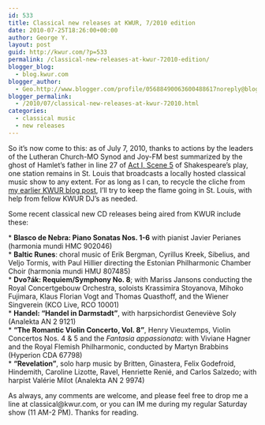 ```yaml
---
id: 533
title: Classical new releases at KWUR, 7/2010 edition
date: 2010-07-25T18:26:00+00:00
author: George Y.
layout: post
guid: http://kwur.com/?p=533
permalink: /classical-new-releases-at-kwur-72010-edition/
blogger_blog:
  - blog.kwur.com
blogger_author:
  - Geo.http://www.blogger.com/profile/05688490063600488617noreply@blogger.com
blogger_permalink:
  - /2010/07/classical-new-releases-at-kwur-72010.html
categories:
  - classical music
  - new releases
---
```

<div class="pf-content">
  <p>
    So it’s now come to this: as of July 7, 2010, thanks to actions by the leaders of the Lutheran Church-MO Synod and Joy-FM best summarized by the ghost of Hamlet’s father in line 27 of <a href="http://www.shakespeare-navigators.com/hamlet/H15.html">Act I, Scene 5</a> of Shakespeare’s play, one station remains in St. Louis that broadcasts a locally hosted classical music show to any extent. For as long as I can, to recycle the cliche from <a href="http://blog.kwur.com/2010/06/recent-classical-new-releases-at-kwur.html">my earlier KWUR blog post</a>, I’ll try to keep the flame going in St. Louis, with help from fellow KWUR DJ’s as needed.
  </p>
  
  <p>
    Some recent classical new CD releases being aired from KWUR include these:
  </p>
  
  <p>
    * <b>Blasco de Nebra: Piano Sonatas Nos. 1-6</b> with pianist Javier Perianes (harmonia mundi HMC 902046)<br />* <b>Baltic Runes</b>: choral music of Erik Bergman, Cyrillus Kreek, Sibelius, and Veljo Tormis, with Paul Hillier directing the Estonian Philharmonic Chamber Choir (harmonia mundi HMU 807485)<br />* <b>Dvo?ák: Requiem/Symphony No. 8</b>; with Mariss Jansons conducting the Royal Concertgebouw Orchestra, soloists Krassimira Stoyanova, Mihoko Fujimara, Klaus Florian Vogt and Thomas Quasthoff, and the Wiener Singverein (KCO Live, RCO 10001)<br />* <b>Handel: “Handel in Darmstadt”</b>, with harpsichordist Geneviève Soly (Analekta AN 2 9121)<br />* <b>“The Romantic Violin Concerto, Vol. 8”</b>, Henry Vieuxtemps, Violin Concertos Nos. 4 & 5 and the <i>Fantasia appassionata</i>: with Viviane Hagner and the Royal Flemish Philharmonic, conducted by Martyn Brabbins (Hyperion CDA 67798)<br />* <b>“Revelation”</b>, solo harp music by Britten, Ginastera, Felix Godefroid, Hindemith, Caroline Lizotte, Ravel, Henriette Renié, and Carlos Salzedo; with harpist Valérie Milot (Analekta AN 2 9974)
  </p>
  
  <p>
    As always, any comments are welcome, and please feel free to drop me a line at classical@kwur.com, or you can IM me during my regular Saturday show (11 AM-2 PM). Thanks for reading.
  </p>
</div>